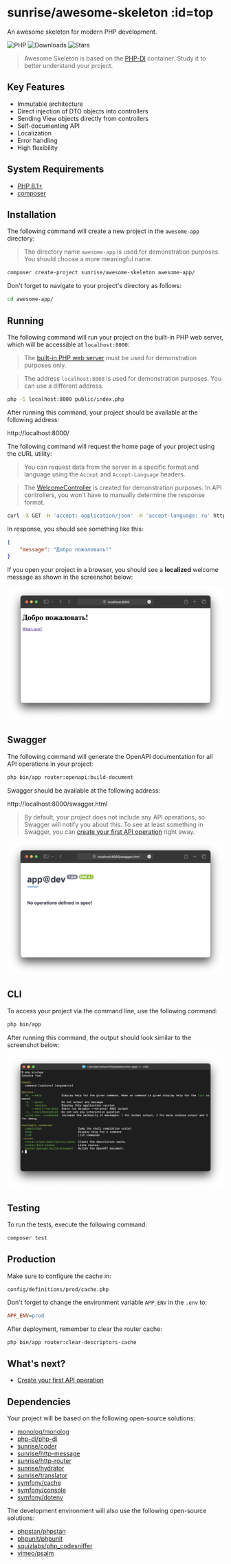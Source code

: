 # sunrise/awesome-skeleton :id=top

An awesome skeleton for modern PHP development.

![PHP](https://img.shields.io/packagist/dependency-v/sunrise/awesome-skeleton/php?style=social&logo=php&label=PHP)
![Downloads](https://img.shields.io/packagist/dt/sunrise/awesome-skeleton?style=social)
![Stars](https://img.shields.io/github/stars/sunrise-php/awesome-skeleton?style=social)

> Awesome Skeleton is based on the [PHP-DI](https://php-di.org/) container. Study it to better understand your project.

## Key Features

- Immutable architecture
- Direct injection of DTO objects into controllers
- Sending View objects directly from controllers
- Self-documenting API
- Localization
- Error handling
- High flexibility

## System Requirements

- [PHP 8.1+](https://www.php.net/install)
- [composer](https://getcomposer.org/download/)

## Installation

The following command will create a new project in the `awesome-app` directory:

> The directory name `awesome-app` is used for demonstration purposes. You should choose a more meaningful name.

```bash
composer create-project sunrise/awesome-skeleton awesome-app/
```

Don't forget to navigate to your project's directory as follows:

```bash
cd awesome-app/
```

## Running

The following command will run your project on the built-in PHP web server, which will be accessible at `localhost:8000`:

> The [built-in PHP web server](https://www.php.net/manual/en/features.commandline.webserver.php) must be used for demonstration purposes only.

> The address `localhost:8000` is used for demonstration purposes. You can use a different address.

```bash
php -S localhost:8000 public/index.php
```

After running this command, your project should be available at the following address:

http://localhost:8000/

The following command will request the home page of your project using the cURL utility:

> You can request data from the server in a specific format and language using the `Accept` and `Accept-Language` headers.

> The [WelcomeController](https://github.com/sunrise-php/awesome-skeleton/blob/eb8d4bd6ae09394a9204b9e8edd3a67f9237b8a0/src/Controller/WelcomeController.php) is created for demonstration purposes. In API controllers, you won't have to manually determine the response format.

```bash
curl -X GET -H 'accept: application/json' -H 'accept-language: ru' http://localhost:8000/
```

In response, you should see something like this:

```json
{
    "message": "Добро пожаловать!"
}
```

If you open your project in a browser, you should see a **localized** welcome message as shown in the screenshot below:

![Screenshot](media/welcome-html-screenshot.png)

## Swagger

The following command will generate the OpenAPI documentation for all API operations in your project:

```bash
php bin/app router:openapi:build-document
```

Swagger should be available at the following address:

http://localhost:8000/swagger.html

> By default, your project does not include any API operations, so Swagger will notify you about this.
> To see at least something in Swagger, you can [create your first API operation](/docs/cookbook/api-endpoint-for-creating-user.md) right away.

![Screenshot](media/swagger-screenshot.png)

## CLI

To access your project via the command line, use the following command:

```bash
php bin/app
```

After running this command, the output should look similar to the screenshot below:

![Screenshot](media/cli-screenshot.png)

## Testing

To run the tests, execute the following command:

```bash
composer test
```

## Production

Make sure to configure the cache in:

```text
config/definitions/prod/cache.php
```

Don't forget to change the environment variable `APP_ENV` in the `.env` to:

```ini
APP_ENV=prod
```

After deployment, remember to clear the router cache:

```bash
php bin/app router:clear-descriptors-cache
```

## What's next?

- [Create your first API operation](/docs/cookbook/api-endpoint-for-creating-user.md)

## Dependencies

Your project will be based on the following open-source solutions:

- [monolog/monolog](https://packagist.org/packages/monolog/monolog)
- [php-di/php-di](https://packagist.org/packages/php-di/php-di)
- [sunrise/coder](/docs/packages/sunrise/coder/)
- [sunrise/http-message](/docs/packages/sunrise/http-message/)
- [sunrise/http-router](/docs/packages/sunrise/http-router/)
- [sunrise/hydrator](/docs/packages/sunrise/hydrator/)
- [sunrise/translator](/docs/packages/sunrise/translator/)
- [symfony/cache](https://packagist.org/packages/symfony/cache)
- [symfony/console](https://packagist.org/packages/symfony/console)
- [symfony/dotenv](https://packagist.org/packages/symfony/dotenv)

The development environment will also use the following open-source solutions:

- [phpstan/phpstan](https://packagist.org/packages/phpstan/phpstan)
- [phpunit/phpunit](https://packagist.org/packages/phpunit/phpunit)
- [squizlabs/php_codesniffer](https://packagist.org/packages/squizlabs/php_codesniffer)
- [vimeo/psalm](https://packagist.org/packages/vimeo/psalm)
